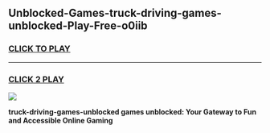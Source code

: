 
## Unblocked-Games-truck-driving-games-unblocked-Play-Free-o0iib
<h3>
<a href="https://premium76.site?title=truck-driving-games-unblocked&ref=23A">CLICK TO PLAY</a></h3>
<hr>

<h3>
<a href="https://premium76.site?title=truck-driving-games-unblocked&ref=23A">CLICK 2 PLAY</a>
  
</h3>

<a href="https://premium76.site?title=truck-driving-games-unblocked&ref=23A"><img src="https://clearcache.store/games.png"></a>


**truck-driving-games-unblocked games unblocked: Your Gateway to Fun and Accessible Online Gaming**
